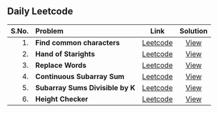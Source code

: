 ## Daily Leetcode

| S.No. | Problem | Link | Solution |
| -----: | :------- | :----: | :--------: |
| 1. | **Find common characters** | [Leetcode](https://leetcode.com/problems/find-common-characters/description/?envType=daily-question&envId=2024-06-05) | [View](https://github.com/Farooq-Mohammed/Daily-Leetcode/blob/main/FindCommonCharacters.java) |
| 2. | **Hand of Starights** | [Leetcode](https://leetcode.com/problems/hand-of-straights/description/?envType=daily-question&envId=2024-06-06) | [View](https://github.com/Farooq-Mohammed/Daily-Leetcode/blob/main/HandOfStraights.java) |
| 3. | **Replace Words** | [Leetcode](https://leetcode.com/problems/replace-words/description/?envType=daily-question&envId=2024-06-07) | [View](https://github.com/Farooq-Mohammed/Daily-Leetcode/blob/main/ReplaceWords.java) |
| 4. | **Continuous Subarray Sum** | [Leetcode](https://leetcode.com/problems/continuous-subarray-sum/description/?envType=daily-question&envId=2024-06-08) | [View](https://github.com/Farooq-Mohammed/Daily-Leetcode/blob/main/ContinuousSubarraySum.java) |
| 5. | **Subarray Sums Divisible by K** | [Leetcode](https://leetcode.com/problems/subarray-sums-divisible-by-k/description/?envType=daily-question&envId=2024-06-09) | [View](https://github.com/Farooq-Mohammed/Daily-Leetcode/blob/main/SubarraySumsDivisiblebyK.java) |
| 6. | **Height Checker** | [Leetcode](https://leetcode.com/problems/height-checker/description/?envType=daily-question&envId=2024-06-10) | [View](https://github.com/Farooq-Mohammed/Daily-Leetcode/blob/main/HeightChecker.java) |
